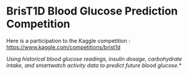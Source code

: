 # BrisT1D Blood Glucose Prediction Competition

Here is a participation to the Kaggle competition : https://www.kaggle.com/competitions/brist1d

*Using historical blood glucose readings, insulin dosage, carbohydrate intake, and smartwatch activity data to predict future blood glucose.**

